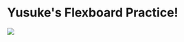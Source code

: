 # Yusuke's Flexboard Practice!

![](http://www.reactiongifs.us/wp-content/uploads/2013/10/nuh_uh_conan_obrien.gif)

